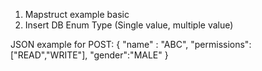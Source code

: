 
1. Mapstruct example basic
2. Insert DB Enum Type (Single value, multiple value)


JSON example for POST:
{
    "name" : "ABC",
    "permissions":["READ","WRITE"],
    "gender":"MALE"
}
